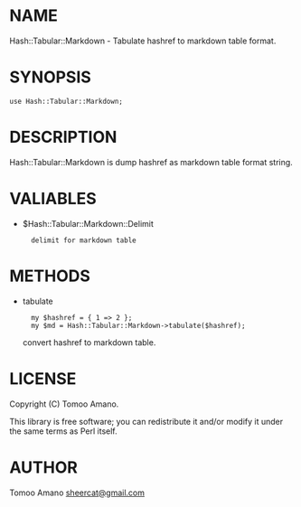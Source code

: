 # NAME

Hash::Tabular::Markdown - Tabulate hashref to markdown table format.

# SYNOPSIS

    use Hash::Tabular::Markdown;

# DESCRIPTION

Hash::Tabular::Markdown is dump hashref as markdown table format string.

# VALIABLES

- $Hash::Tabular::Markdown::Delimit

        delimit for markdown table

# METHODS

- tabulate

        my $hashref = { 1 => 2 };
        my $md = Hash::Tabular::Markdown->tabulate($hashref);

    convert hashref to markdown table.

# LICENSE

Copyright (C) Tomoo Amano.

This library is free software; you can redistribute it and/or modify
it under the same terms as Perl itself.

# AUTHOR

Tomoo Amano <sheercat@gmail.com>
